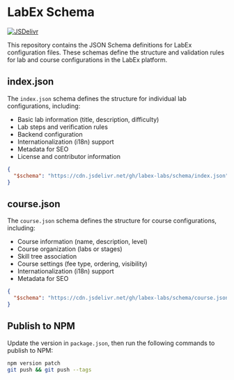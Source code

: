 # LabEx Schema

[![JSDelivr](https://data.jsdelivr.com/v1/package/gh/labex-labs/schema/badge)](https://www.jsdelivr.com/package/gh/labex-labs/schema)

This repository contains the JSON Schema definitions for LabEx configuration files. These schemas define the structure and validation rules for lab and course configurations in the LabEx platform.

## index.json

The `index.json` schema defines the structure for individual lab configurations, including:

- Basic lab information (title, description, difficulty)
- Lab steps and verification rules
- Backend configuration
- Internationalization (i18n) support
- Metadata for SEO
- License and contributor information

```json
{
  "$schema": "https://cdn.jsdelivr.net/gh/labex-labs/schema/index.json"
}
```

## course.json

The `course.json` schema defines the structure for course configurations, including:

- Course information (name, description, level)
- Course organization (labs or stages)
- Skill tree association
- Course settings (fee type, ordering, visibility)
- Internationalization (i18n) support
- Metadata for SEO

```json
{
  "$schema": "https://cdn.jsdelivr.net/gh/labex-labs/schema/course.json"
}
```

## Publish to NPM

Update the version in `package.json`, then run the following commands to publish to NPM:

```bash
npm version patch
git push && git push --tags
```
